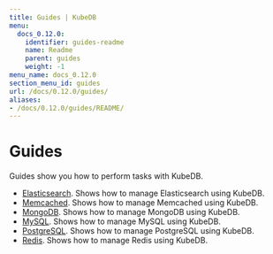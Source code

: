 ```yaml
---
title: Guides | KubeDB
menu:
  docs_0.12.0:
    identifier: guides-readme
    name: Readme
    parent: guides
    weight: -1
menu_name: docs_0.12.0
section_menu_id: guides
url: /docs/0.12.0/guides/
aliases:
- /docs/0.12.0/guides/README/
---
```


# Guides

Guides show you how to perform tasks with KubeDB.

- [Elasticsearch](/docs/0.12.0/guides/elasticsearch/README). Shows how to manage Elasticsearch using KubeDB.
- [Memcached](/docs/0.12.0/guides/memcached/README). Shows how to manage Memcached using KubeDB.
- [MongoDB](/docs/0.12.0/guides/mongodb/README). Shows how to manage MongoDB using KubeDB.
- [MySQL](/docs/0.12.0/guides/mysql/README). Shows how to manage MySQL using KubeDB.
- [PostgreSQL](/docs/0.12.0/guides/postgres/README). Shows how to manage PostgreSQL using KubeDB.
- [Redis](/docs/0.12.0/guides/redis/README). Shows how to manage Redis using KubeDB.
